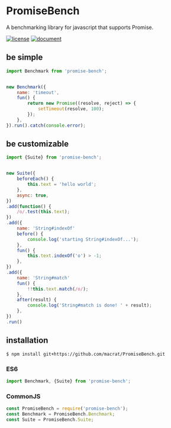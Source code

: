 PromiseBench
============

A benchmarking library for javascript that supports Promise.

[![license](https://img.shields.io/github/license/macrat/PromiseBench.svg)](https://github.com/macrat/PromiseBench/blob/master/LICENSE)
[![document](https://macrat.github.io/PromiseBench/badge.svg)](https://macrat.github.io/PromiseBench/)

## be simple
``` javascript
import Benchmark from 'promise-bench';


new Benchmark({
	name: 'timeout',
	fun() {
		return new Promise((resolve, reject) => {
			setTimeout(resolve, 100);
		});
	},
}).run().catch(console.error);
```

## be customizable
``` javascript
import {Suite} from 'promise-bench';


new Suite({
	beforeEach() {
		this.text = 'hello world';
	},
	async: true,
})
.add(function() {
	/o/.test(this.text);
})
.add({
	name: 'String#indexOf'
	before() {
		console.log('starting String#indexOf...');
	},
	fun() {
		this.text.indexOf('o') > -1;
	},
})
.add({
	name: 'String#match'
	fun() {
		!!this.text.match(/o/);
	},
	after(result) {
		console.log('String#match is done! ' + result);
	},
})
.run()
```

## installation
``` shell
$ npm install git+https://github.com/macrat/PromiseBench.git
```

### ES6
``` javascript
import Benchmark, {Suite} from 'promise-bench';
```

### CommonJS
``` javascript
const PromiseBench = require('promise-bench');
const Benchmark = PromiseBench.Benchmark;
const Suite = PromiseBench.Suite;
```

